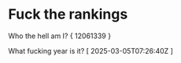 # Fuck the rankings

Who the hell am I?
{ 12061339 }

What fucking year is it?
[ 2025-03-05T07:26:40Z ]

